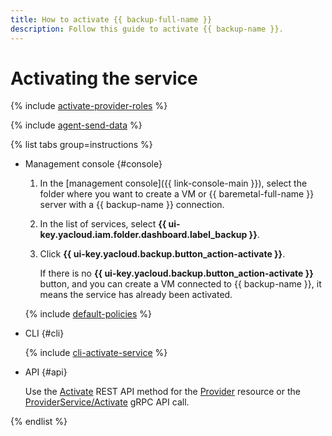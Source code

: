 ```yaml
---
title: How to activate {{ backup-full-name }}
description: Follow this guide to activate {{ backup-name }}.
---
```


# Activating the service


{% include [activate-provider-roles](../../_includes/backup/activate-provider-roles.md) %}

{% include [agent-send-data](../../_includes/backup/agent-send-data.md) %}

{% list tabs group=instructions %}

- Management console {#console}

  1. In the [management console]({{ link-console-main }}), select the folder where you want to create a VM or {{ baremetal-full-name }} server with a {{ backup-name }} connection.
  1. In the list of services, select **{{ ui-key.yacloud.iam.folder.dashboard.label_backup }}**.
  1. Click **{{ ui-key.yacloud.backup.button_action-activate }}**.

      If there is no **{{ ui-key.yacloud.backup.button_action-activate }}** button, and you can create a VM connected to {{ backup-name }}, it means the service has already been activated.

  {% include [default-policies](../../_includes/backup/default-policies.md) %}

- CLI {#cli}

  {% include [cli-activate-service](../../_includes/backup/operations/cli-activate-service.md) %}

- API {#api}

  Use the [Activate](../backup/api-ref/Provider/activate.md) REST API method for the [Provider](../backup/api-ref/Provider/index.md) resource or the [ProviderService/Activate](../backup/api-ref/grpc/Provider/activate.md) gRPC API call.

{% endlist %}
